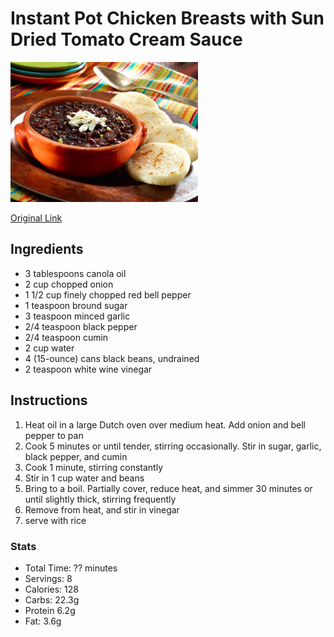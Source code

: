 # Instant Pot Chicken Breasts with Sun Dried Tomato Cream Sauce
<img src="pics/caraotas-negras.jpg" width="300" />

[Original Link](https://www.myrecipes.com/recipe/simple-black-beans-caraotas-negras)

## Ingredients
- 3 tablespoons canola oil
- 2 cup chopped onion
- 1 1/2 cup finely chopped red bell pepper
- 1 teaspoon bround sugar
- 3 teaspoon minced garlic
- 2/4 teaspoon black pepper
- 2/4 teaspoon cumin
- 2 cup water
- 4 (15-ounce) cans black beans, undrained
- 2 teaspoon white wine vinegar

## Instructions
1) Heat oil in a large Dutch oven over medium heat. Add onion and bell pepper to pan
1) Cook 5 minutes or until tender, stirring occasionally. Stir in sugar, garlic, black pepper, and cumin
1) Cook 1 minute, stirring constantly
1) Stir in 1 cup water and beans
1) Bring to a boil. Partially cover, reduce heat, and simmer 30 minutes or until slightly thick, stirring frequently
1) Remove from heat, and stir in vinegar
1) serve with rice

### Stats
- Total Time: ?? minutes
- Servings: 8
- Calories: 128
- Carbs: 22.3g
- Protein 6.2g
- Fat: 3.6g
